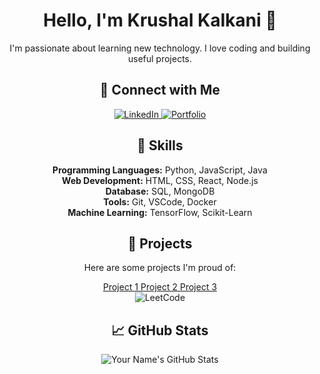 <div align="center">
  <h1>Hello, I'm Krushal Kalkani 👋</h1>
  
  <p>I'm passionate about learning new technology. I love coding and building useful projects.</p>
</div>

<div align="center">
  <h2>🔗 Connect with Me</h2>

  <a href="https://www.linkedin.com/in/krushalkalkani/">
    <img src="https://img.shields.io/badge/LinkedIn-Connect-blue" alt="LinkedIn">
  </a>
  
  <a href="https://yourportfolio.com">
    <img src="https://img.shields.io/badge/Portfolio-Visit-green" alt="Portfolio">
  </a>
</div>

<div align="center">
  <h2>💼 Skills</h2>

  <p>
    <strong>Programming Languages:</strong> Python, JavaScript, Java<br>
    <strong>Web Development:</strong> HTML, CSS, React, Node.js<br>
    <strong>Database:</strong> SQL, MongoDB<br>
    <strong>Tools:</strong> Git, VSCode, Docker<br>
    <strong>Machine Learning:</strong> TensorFlow, Scikit-Learn
  </p>
</div>

<div align="center">
  <h2>🚀 Projects</h2>

  <p>Here are some projects I'm proud of:</p>

  <a href="https://github.com/yourusername/project1">
    Project 1
  </a>

  <a href="https://github.com/yourusername/project2">
    Project 2
  </a>

  <a href="https://github.com/yourusername/project3">
    Project 3
  </a>
</div>

<div align="center">
  <!-- Add your LeetCode badge here -->
  <img src="https://img.shields.io/badge/LeetCode-username-9cf?logo=leetcode" alt="LeetCode">
</div>

<div align="center">
  <h2>📈 GitHub Stats</h2>

  <img src="https://github-readme-stats.vercel.app/api?username=yourusername&show_icons=true&theme=radical" alt="Your Name's GitHub Stats">
</div>
